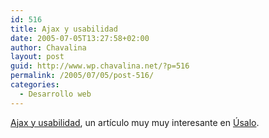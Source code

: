 ```yaml
---
id: 516
title: Ajax y usabilidad
date: 2005-07-05T13:27:58+02:00
author: Chavalina
layout: post
guid: http://www.wp.chavalina.net/?p=516
permalink: /2005/07/05/post-516/
categories:
  - Desarrollo web
---
```

<a href="http://usalo.blogspot.com/2005/07/ajax-y-usabilidad.html" target="_blank">Ajax y usabilidad</a>, un artículo muy muy interesante en <a href="http://usalo.blogspot.com/" target="_blank">&Uacute;salo</a>.